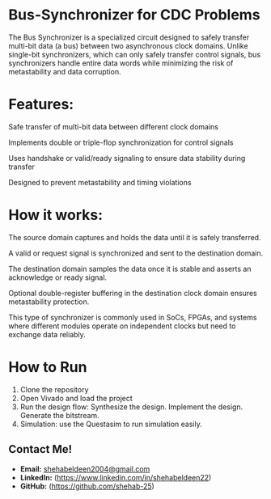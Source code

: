 # Bus-Synchronizer for CDC Problems
The Bus Synchronizer is a specialized circuit designed to safely transfer multi-bit data (a bus) between two asynchronous clock domains. Unlike single-bit synchronizers, which can only safely transfer control signals, bus synchronizers handle entire data words while minimizing the risk of metastability and data corruption.

# Features:
Safe transfer of multi-bit data between different clock domains

Implements double or triple-flop synchronization for control signals

Uses handshake or valid/ready signaling to ensure data stability during transfer

Designed to prevent metastability and timing violations

# How it works:
The source domain captures and holds the data until it is safely transferred.

A valid or request signal is synchronized and sent to the destination domain.

The destination domain samples the data once it is stable and asserts an acknowledge or ready signal.

Optional double-register buffering in the destination clock domain ensures metastability protection.

This type of synchronizer is commonly used in SoCs, FPGAs, and systems where different modules operate on independent clocks but need to exchange data reliably.

# How to Run
1. Clone the repository
2. Open Vivado and load the project
3. Run the design flow:
      Synthesize the design.
      Implement the design.
      Generate the bitstream.
4. Simulation:
       use the Questasim to run simulation easily.

## Contact Me!
- **Email:** shehabeldeen2004@gmail.com
- **LinkedIn:** (https://www.linkedin.com/in/shehabeldeen22)
- **GitHub:** (https://github.com/shehab-25)
